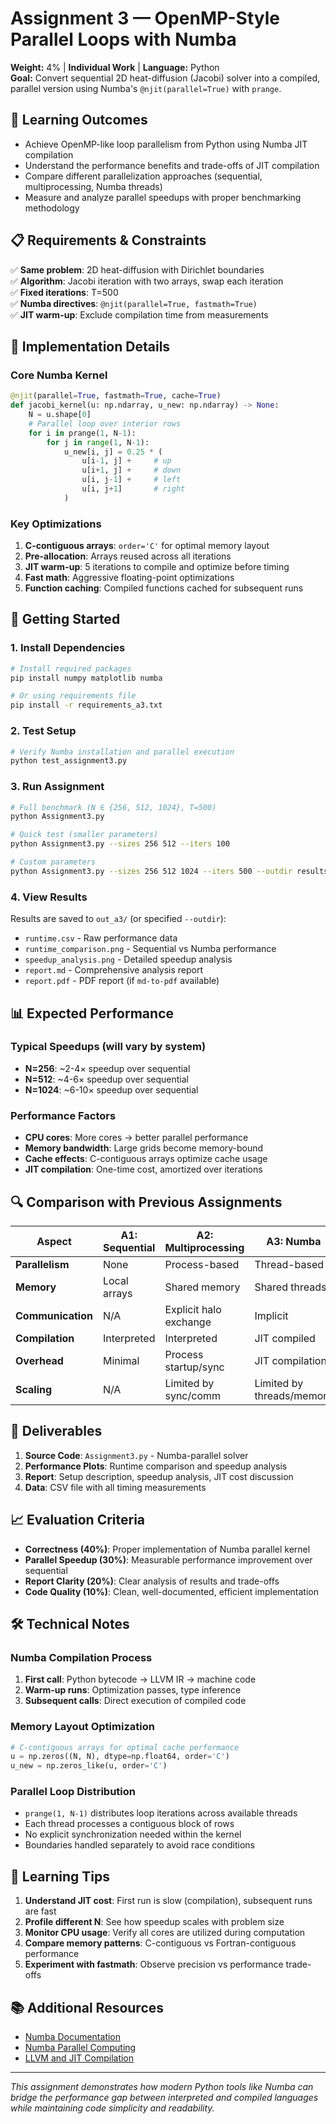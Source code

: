 # Assignment 3 — OpenMP-Style Parallel Loops with Numba

**Weight:** 4% | **Individual Work** | **Language:** Python  
**Goal:** Convert sequential 2D heat-diffusion (Jacobi) solver into a compiled, parallel version using Numba's `@njit(parallel=True)` with `prange`.

## 🎯 Learning Outcomes

- Achieve OpenMP-like loop parallelism from Python using Numba JIT compilation
- Understand the performance benefits and trade-offs of JIT compilation
- Compare different parallelization approaches (sequential, multiprocessing, Numba threads)
- Measure and analyze parallel speedups with proper benchmarking methodology

## 📋 Requirements & Constraints

✅ **Same problem**: 2D heat-diffusion with Dirichlet boundaries  
✅ **Algorithm**: Jacobi iteration with two arrays, swap each iteration  
✅ **Fixed iterations**: T=500  
✅ **Numba directives**: `@njit(parallel=True, fastmath=True)`  
✅ **JIT warm-up**: Exclude compilation time from measurements  

## 🔧 Implementation Details

### Core Numba Kernel
```python
@njit(parallel=True, fastmath=True, cache=True)
def jacobi_kernel(u: np.ndarray, u_new: np.ndarray) -> None:
    N = u.shape[0]
    # Parallel loop over interior rows
    for i in prange(1, N-1):
        for j in range(1, N-1):
            u_new[i, j] = 0.25 * (
                u[i-1, j] +     # up
                u[i+1, j] +     # down  
                u[i, j-1] +     # left
                u[i, j+1]       # right
            )
```

### Key Optimizations
1. **C-contiguous arrays**: `order='C'` for optimal memory layout
2. **Pre-allocation**: Arrays reused across all iterations
3. **JIT warm-up**: 5 iterations to compile and optimize before timing
4. **Fast math**: Aggressive floating-point optimizations
5. **Function caching**: Compiled functions cached for subsequent runs

## 🚀 Getting Started

### 1. Install Dependencies
```bash
# Install required packages
pip install numpy matplotlib numba

# Or using requirements file
pip install -r requirements_a3.txt
```

### 2. Test Setup
```bash
# Verify Numba installation and parallel execution
python test_assignment3.py
```

### 3. Run Assignment
```bash
# Full benchmark (N ∈ {256, 512, 1024}, T=500)
python Assignment3.py

# Quick test (smaller parameters)
python Assignment3.py --sizes 256 512 --iters 100

# Custom parameters
python Assignment3.py --sizes 256 512 1024 --iters 500 --outdir results_a3
```

### 4. View Results
Results are saved to `out_a3/` (or specified `--outdir`):
- `runtime.csv` - Raw performance data
- `runtime_comparison.png` - Sequential vs Numba performance
- `speedup_analysis.png` - Detailed speedup analysis
- `report.md` - Comprehensive analysis report
- `report.pdf` - PDF report (if `md-to-pdf` available)

## 📊 Expected Performance

### Typical Speedups (will vary by system)
- **N=256**: ~2-4× speedup over sequential
- **N=512**: ~4-6× speedup over sequential  
- **N=1024**: ~6-10× speedup over sequential

### Performance Factors
- **CPU cores**: More cores → better parallel performance
- **Memory bandwidth**: Large grids become memory-bound
- **Cache effects**: C-contiguous arrays optimize cache usage
- **JIT compilation**: One-time cost, amortized over iterations

## 🔍 Comparison with Previous Assignments

| Aspect | A1: Sequential | A2: Multiprocessing | A3: Numba |
|--------|---------------|-------------------|-----------|
| **Parallelism** | None | Process-based | Thread-based |
| **Memory** | Local arrays | Shared memory | Shared threads |
| **Communication** | N/A | Explicit halo exchange | Implicit |
| **Compilation** | Interpreted | Interpreted | JIT compiled |
| **Overhead** | Minimal | Process startup/sync | JIT compilation |
| **Scaling** | N/A | Limited by sync/comm | Limited by threads/memory |

## 📝 Deliverables

1. **Source Code**: `Assignment3.py` - Numba-parallel solver
2. **Performance Plots**: Runtime comparison and speedup analysis
3. **Report**: Setup description, speedup analysis, JIT cost discussion
4. **Data**: CSV file with all timing measurements

## 📈 Evaluation Criteria

- **Correctness (40%)**: Proper implementation of Numba parallel kernel
- **Parallel Speedup (30%)**: Measurable performance improvement over sequential
- **Report Clarity (20%)**: Clear analysis of results and trade-offs
- **Code Quality (10%)**: Clean, well-documented, efficient implementation

## 🛠 Technical Notes

### Numba Compilation Process
1. **First call**: Python bytecode → LLVM IR → machine code
2. **Warm-up runs**: Optimization passes, type inference
3. **Subsequent calls**: Direct execution of compiled code

### Memory Layout Optimization
```python
# C-contiguous arrays for optimal cache performance
u = np.zeros((N, N), dtype=np.float64, order='C')
u_new = np.zeros_like(u, order='C')
```

### Parallel Loop Distribution
- `prange(1, N-1)` distributes loop iterations across available threads
- Each thread processes a contiguous block of rows
- No explicit synchronization needed within the kernel
- Boundaries handled separately to avoid race conditions

## 🎯 Learning Tips

1. **Understand JIT cost**: First run is slow (compilation), subsequent runs are fast
2. **Profile different N**: See how speedup scales with problem size  
3. **Monitor CPU usage**: Verify all cores are utilized during computation
4. **Compare memory patterns**: C-contiguous vs Fortran-contiguous performance
5. **Experiment with fastmath**: Observe precision vs performance trade-offs

## 📚 Additional Resources

- [Numba Documentation](https://numba.readthedocs.io/)
- [Numba Parallel Computing](https://numba.readthedocs.io/en/stable/user/parallel.html)
- [LLVM and JIT Compilation](https://llvm.org/docs/tutorial/)

---

*This assignment demonstrates how modern Python tools like Numba can bridge the performance gap between interpreted and compiled languages while maintaining code simplicity and readability.*
